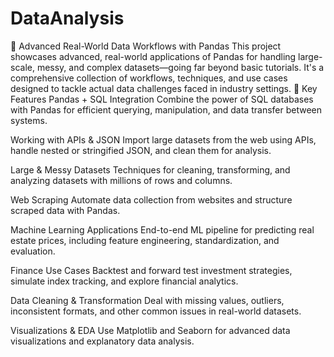 # DataAnalysis
🧠 Advanced Real-World Data Workflows with Pandas This project showcases advanced, real-world applications of Pandas for handling large-scale, messy, and complex datasets—going far beyond basic tutorials. It's a comprehensive collection of workflows, techniques, and use cases designed to tackle actual data challenges faced in industry settings.
🚀 Key Features
Pandas + SQL Integration
Combine the power of SQL databases with Pandas for efficient querying, manipulation, and data transfer between systems.

Working with APIs & JSON
Import large datasets from the web using APIs, handle nested or stringified JSON, and clean them for analysis.

Large & Messy Datasets
Techniques for cleaning, transforming, and analyzing datasets with millions of rows and columns.

Web Scraping
Automate data collection from websites and structure scraped data with Pandas.

Machine Learning Applications
End-to-end ML pipeline for predicting real estate prices, including feature engineering, standardization, and evaluation.

Finance Use Cases
Backtest and forward test investment strategies, simulate index tracking, and explore financial analytics.

Data Cleaning & Transformation
Deal with missing values, outliers, inconsistent formats, and other common issues in real-world datasets.

Visualizations & EDA
Use Matplotlib and Seaborn for advanced data visualizations and explanatory data analysis.
